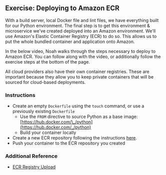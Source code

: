 ## Exercise: Deploying to Amazon ECR

With a build server, local Docker file and lint files, we have everything built for our Python environment. The final step is to get this environment & microservice we've created deployed into an Amazon environment. We'll use Amazon's Elastic Container Registry (ECR) to do so. This allows us to put the whole bundled container and application onto Amazon.

In the below video, Noah walks through the steps necessary to deploy to Amazon ECR. You can follow along with the video, or additionally follow the exercise steps at the bottom of the page.

All cloud providers also have their own container registries. These are important because they allow you to keep private containers that will be sourced for cloud-based deployments.

### Instructions

* Create an empty `Dockerfile` using the `touch` command, or use a previously existing `Dockerfile`
  * Use the `FROM` directive to source Python as a base image: [https://hub.docker.com/\_/python](https://hub.docker.com/_/python)
  * Build your container locally
* Create a new ECR repository following the instructions [here](https://docs.aws.amazon.com/AmazonECR/latest/userguide/ECR_GetStarted.html).
* Push your container to the ECR repository you created

### Additional Reference

* [ECR Registry Upload](https://aws.amazon.com/blogs/compute/authenticating-amazon-ecr-repositories-for-docker-cli-with-credential-helper/)